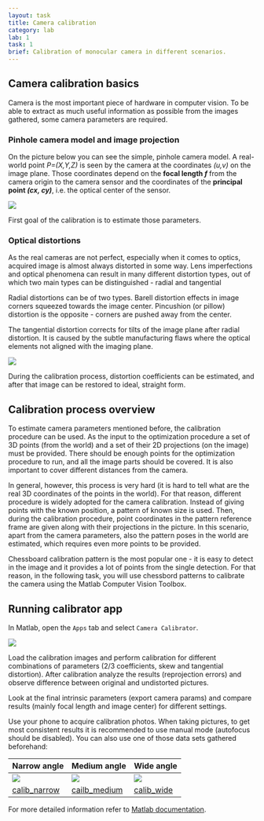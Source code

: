 ```yaml
---
layout: task
title: Camera calibration
category: lab
lab: 1
task: 1
brief: Calibration of monocular camera in different scenarios.
---
```


## Camera calibration basics

Camera is the most important piece of hardware in computer vision. 
To be able to extract as much useful information as possible from
the images gathered, some camera parameters are required.

### Pinhole camera model and image projection

On the picture below you can see the simple, pinhole camera model.
A real-world point _P=(X,Y,Z)_ is seen by the camera at the coordinates 
_(u,v)_ on the image plane. Those coordinates depend on the **focal length
_f_** from the camera origin to the camera sensor and the coordinates of
the **principal point _(cx, cy)_**, i.e. the optical center of the sensor.

![]({{site.baseurl}}/public/l1/camera_calib.png)

First goal of the calibration is to estimate those parameters.

### Optical distortions

As the real cameras are not perfect, especially when it comes to optics,
acquired image is almost always distorted in some way. Lens imperfections 
and optical phenomena can result in many different distortion types,
out of which two main types can be distinguished - radial and tangential 

Radial distortions can be of two types.
Barell distortion effects in image corners squeezed towards the image center.
Pincushion (or pillow) distortion is the opposite - corners are pushed away from the center.

The tangential distortion corrects for tilts of the image plane after radial distortion. 
It is caused by the subtle manufacturing flaws where the optical elements 
not aligned with the imaging plane.

![]({{site.baseurl}}/public/l1/distortion_examples.png)

During the calibration process, distortion coefficients can be estimated,
and after that image can be restored to ideal, straight form.

## Calibration process overview

To estimate camera parameters mentioned before, the calibration procedure 
can be used. As the input to the optimization procedure a set of 3D points 
(from the world) and a set of their 2D projections (on the image) must be
provided. There should be enough points for the optimization procedure to 
run, and all the image parts should be covered. It is also important to 
cover different distances from the camera.

In general, however, this process is very hard (it is hard to tell what are
the real 3D coordinates of the points in the world). For that reason, different
procedure is widely adopted for the camera calibration. Instead of giving 
points with the known position, a pattern of known size is used. Then, during
the calibration procedure, point coordinates in the pattern reference frame 
are given along with their projections in the picture. In this scenario, 
apart from the camera parameters, also the pattern poses in the world 
are estimated, which requires even more points to be provided. 

Chessboard calibration pattern is the most popular one - it is easy 
to detect in the image and it provides a lot of points from the single
detection. For that reason, in the following task, you will use chessbord
patterns to calibrate the camera using the Matlab Computer Vision Toolbox.

## Running calibrator app

In Matlab, open the `Apps` tab and select `Camera Calibrator`.

![]({{site.baseurl}}/public/l1/camera_calibrator.png)

Load the calibration images and perform calibration for different combinations
of parameters (2/3 coefficients, skew and tangential distortion). After calibration
analyze the results (reprojection errors) and observe difference between 
original and undistorted pictures. 

Look at the final intrinsic parameters (export camera params) and compare 
results (mainly focal length and image center) for different settings.

Use your phone to acquire calibration photos. When taking pictures, 
to get most consistent results it is recommended to use manual mode
(autofocus should be disabled). You can also use one of those
data sets gathered beforehand:

| Narrow angle | Medium angle | Wide angle |
|-------|--------|---------|
| ![]({{site.baseurl}}/public/l1/narrow.png) | ![]({{site.baseurl}}/public/l1/medium.png) | ![]({{site.baseurl}}/public/l1/wide.png) |
| [calib_narrow](https://drive.google.com/open?id=1L0lM1tyLkRC58MhwW-6bse5XCuZ8J9z3) | [cailb_medium](https://drive.google.com/open?id=1q6PeaIusQCRkuHM-GeCMbML8IT_Wq1gg) | [calib_wide](https://drive.google.com/open?id=1D0cqf7VBV4j_Uev0MTb2PWKhgjyuohlu) |
 

For more detailed information refer to [Matlab documentation](https://www.mathworks.com/help/vision/ug/single-camera-calibrator-app.html).

